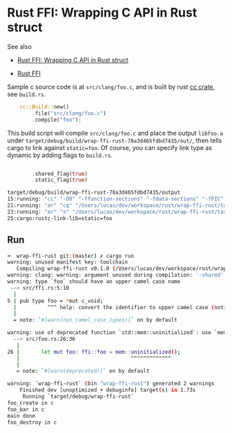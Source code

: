 # Rust FFI: Wrapping C API in Rust struct

See also
* [Rust FFI: Wrapping C API in Rust struct](http://vojtech.kral.hk/en/rust-ffi-wrapping-c-api-in-rust-struct/)

* [Rust FFI](https://doc.rust-lang.org/stable/book/ch19-01-unsafe-rust.html#using-extern-functions-to-call-external-code)

Sample c source code is at `src/clang/foo.c`, and is built by rust [cc crate](https://docs.rs/cc/1.0.72/cc/), see `build.rs`.

```rs
    cc::Build::new()
        .file("src/clang/foo.c")
        .compile("foo");
```

This build script will compile `src/clang/foo.c` and place the output `libfoo.a` under `target/debug/build/wrap-ffi-rust-78a3d465fdbd7435/out/`, then tells cargo to link against `static=foo`. Of course, you can specify link type as dynamic by adding flags to `build.rs`.
```rs

        .shared_flag(true)
        .static_flag(true)
```

```sh
target/debug/build/wrap-ffi-rust-78a3d465fdbd7435/output
15:running: "cc" "-O0" "-ffunction-sections" "-fdata-sections" "-fPIC" "-g" "-fno-omit-frame-pointer" "-m64" "-arch" "x86_64" "-Wall" "-Wextra" "-o" "/Users/lucas/dev/workspace/rust/wrap-ffi-rust/target/debug/build/wrap-ffi-rust-78a3d465fdbd7435/out/src/clang/foo.o" "-c" "src/clang/foo.c"
21:running: "ar" "cq" "/Users/lucas/dev/workspace/rust/wrap-ffi-rust/target/debug/build/wrap-ffi-rust-78a3d465fdbd7435/out/libfoo.a" "/Users/lucas/dev/workspace/rust/wrap-ffi-rust/target/debug/build/wrap-ffi-rust-78a3d465fdbd7435/out/src/clang/foo.o"
23:running: "ar" "s" "/Users/lucas/dev/workspace/rust/wrap-ffi-rust/target/debug/build/wrap-ffi-rust-78a3d465fdbd7435/out/libfoo.a"
25:cargo:rustc-link-lib=static=foo
```


## Run
```sh
➜  wrap-ffi-rust git:(master) ✗ cargo run       
warning: unused manifest key: toolchain
   Compiling wrap-ffi-rust v0.1.0 (/Users/lucas/dev/workspace/rust/wrap-ffi-rust)
warning: clang: warning: argument unused during compilation: '-shared' [-Wunused-command-line-argument]
warning: type `foo` should have an upper camel case name
 --> src/ffi.rs:5:10
  |
5 | pub type foo = *mut c_void;
  |          ^^^ help: convert the identifier to upper camel case (notice the capitalization): `Foo`
  |
  = note: `#[warn(non_camel_case_types)]` on by default

warning: use of deprecated function `std::mem::uninitialized`: use `mem::MaybeUninit` instead
  --> src/foo.rs:26:36
   |
26 |       let mut foo: ffi::foo = mem::uninitialized();
   |                                    ^^^^^^^^^^^^^
   |
   = note: `#[warn(deprecated)]` on by default

warning: `wrap-ffi-rust` (bin "wrap-ffi-rust") generated 2 warnings
    Finished dev [unoptimized + debuginfo] target(s) in 1.73s
     Running `target/debug/wrap-ffi-rust`
foo_create in c
foo_bar in c
main done
foo_destroy in c
```